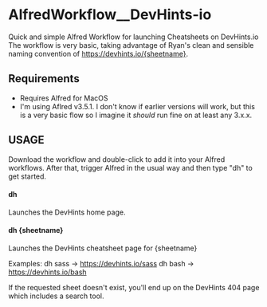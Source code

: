 # AlfredWorkflow__DevHints-io
Quick and simple Alfred Workflow for launching Cheatsheets on DevHints.io
The workflow is very basic, taking advantage of Ryan's clean and sensible naming convention of https://devhints.io/{sheetname}.

## Requirements
* Requires Alfred for MacOS
* I'm using Aflred v3.5.1. I don't know if earlier versions will work, but this is a very basic flow so I imagine it _should_ run fine on at least any 3.x.x.

## USAGE

Download the workflow and double-click to add it into your Alfred workflows.
After that, trigger Alfred in the usual way and then type "dh" to get started. 

#### dh
Launches the DevHints home page.

#### dh {sheetname}
Launches the DevHints cheatsheet page for {sheetname}

Examples:
dh sass -> https://devhints.io/sass
dh bash -> https://devhints.io/bash

If the requested sheet doesn't exist, you'll end up on the DevHints 404 page which includes a search tool.
